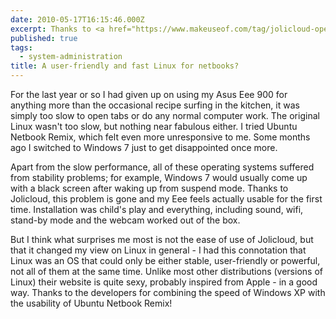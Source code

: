 ```yaml
---
date: 2010-05-17T16:15:46.000Z
excerpt: Thanks to <a href="https://www.makeuseof.com/tag/jolicloud-operating-system-download-for-netbook/">MakeUseOf</a> I discovered Jolicloud, a version of Linux optimized for netbooks.
published: true
tags:
  - system-administration
title: A user-friendly and fast Linux for netbooks?
---
```

For the last year or so I had given up on using my Asus Eee 900 for anything more than the occasional recipe surfing in the kitchen, it was simply too slow to open tabs or do any normal computer work. The original Linux wasn't too slow, but nothing near fabulous either. I tried Ubuntu Netbook Remix, which felt even more unresponsive to me. Some months ago I switched to Windows 7 just to get disappointed once more.

Apart from the slow performance, all of these operating systems suffered from stability problems; for example, Windows 7 would usually come up with a black screen after waking up from suspend mode. Thanks to Jolicloud, this problem is gone and my Eee feels actually usable for the first time. Installation was child's play and everything, including sound, wifi, stand-by mode and the webcam worked out of the box.

But I think what surprises me most is not the ease of use of Jolicloud, but that it changed my view on Linux in general - I had this connotation that Linux was an OS that could only be either stable, user-friendly or powerful, not all of them at the same time. Unlike most other distributions (versions of Linux) their website is quite sexy, probably inspired from Apple - in a good way. Thanks to the developers for combining the speed of Windows XP with the usability of Ubuntu Netbook Remix!
